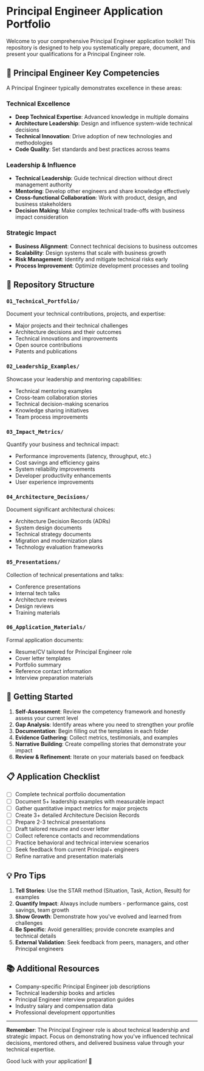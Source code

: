 # Principal Engineer Application Portfolio

Welcome to your comprehensive Principal Engineer application toolkit! This repository is designed to help you systematically prepare, document, and present your qualifications for a Principal Engineer role.

## 🎯 Principal Engineer Key Competencies

A Principal Engineer typically demonstrates excellence in these areas:

### Technical Excellence
- **Deep Technical Expertise**: Advanced knowledge in multiple domains
- **Architecture Leadership**: Design and influence system-wide technical decisions
- **Technical Innovation**: Drive adoption of new technologies and methodologies
- **Code Quality**: Set standards and best practices across teams

### Leadership & Influence
- **Technical Leadership**: Guide technical direction without direct management authority
- **Mentoring**: Develop other engineers and share knowledge effectively
- **Cross-functional Collaboration**: Work with product, design, and business stakeholders
- **Decision Making**: Make complex technical trade-offs with business impact consideration

### Strategic Impact
- **Business Alignment**: Connect technical decisions to business outcomes
- **Scalability**: Design systems that scale with business growth
- **Risk Management**: Identify and mitigate technical risks early
- **Process Improvement**: Optimize development processes and tooling

## 📁 Repository Structure

### `01_Technical_Portfolio/`
Document your technical contributions, projects, and expertise:
- Major projects and their technical challenges
- Architecture decisions and their outcomes  
- Technical innovations and improvements
- Open source contributions
- Patents and publications

### `02_Leadership_Examples/`
Showcase your leadership and mentoring capabilities:
- Technical mentoring examples
- Cross-team collaboration stories
- Technical decision-making scenarios
- Knowledge sharing initiatives
- Team process improvements

### `03_Impact_Metrics/`
Quantify your business and technical impact:
- Performance improvements (latency, throughput, etc.)
- Cost savings and efficiency gains
- System reliability improvements
- Developer productivity enhancements
- User experience improvements

### `04_Architecture_Decisions/`
Document significant architectural choices:
- Architecture Decision Records (ADRs)
- System design documents
- Technical strategy documents
- Migration and modernization plans
- Technology evaluation frameworks

### `05_Presentations/`
Collection of technical presentations and talks:
- Conference presentations
- Internal tech talks
- Architecture reviews
- Design reviews
- Training materials

### `06_Application_Materials/`
Formal application documents:
- Resume/CV tailored for Principal Engineer role
- Cover letter templates
- Portfolio summary
- Reference contact information
- Interview preparation materials

## 🚀 Getting Started

1. **Self-Assessment**: Review the competency framework and honestly assess your current level
2. **Gap Analysis**: Identify areas where you need to strengthen your profile
3. **Documentation**: Begin filling out the templates in each folder
4. **Evidence Gathering**: Collect metrics, testimonials, and examples
5. **Narrative Building**: Create compelling stories that demonstrate your impact
6. **Review & Refinement**: Iterate on your materials based on feedback

## 📋 Application Checklist

- [ ] Complete technical portfolio documentation
- [ ] Document 5+ leadership examples with measurable impact
- [ ] Gather quantitative impact metrics for major projects
- [ ] Create 3+ detailed Architecture Decision Records
- [ ] Prepare 2-3 technical presentations
- [ ] Draft tailored resume and cover letter
- [ ] Collect reference contacts and recommendations
- [ ] Practice behavioral and technical interview scenarios
- [ ] Seek feedback from current Principal+ engineers
- [ ] Refine narrative and presentation materials

## 💡 Pro Tips

1. **Tell Stories**: Use the STAR method (Situation, Task, Action, Result) for examples
2. **Quantify Impact**: Always include numbers - performance gains, cost savings, team growth
3. **Show Growth**: Demonstrate how you've evolved and learned from challenges
4. **Be Specific**: Avoid generalities; provide concrete examples and technical details
5. **External Validation**: Seek feedback from peers, managers, and other Principal engineers

## 📚 Additional Resources

- Company-specific Principal Engineer job descriptions
- Technical leadership books and articles
- Principal Engineer interview preparation guides
- Industry salary and compensation data
- Professional development opportunities

---

**Remember**: The Principal Engineer role is about technical leadership and strategic impact. Focus on demonstrating how you've influenced technical decisions, mentored others, and delivered business value through your technical expertise.

Good luck with your application! 🎉
